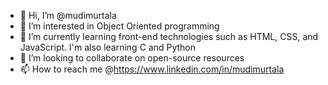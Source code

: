 - 👋 Hi, I’m @mudimurtala
- 👀 I’m interested in Object Oriented programming
- 🌱 I’m currently learning front-end technologies such as  HTML, CSS, and JavaScript. I'm also learning C and Python
- 💞️ I’m looking to collaborate on open-source resources
- 📫 How to reach me @https://www.linkedin.com/in/mudimurtala

<!---
mudimurtala/mudimurtala is a ✨ special ✨ repository because its `README.md` (this file) appears on your GitHub profile.
You can click the Preview link to take a look at your changes.
--->
